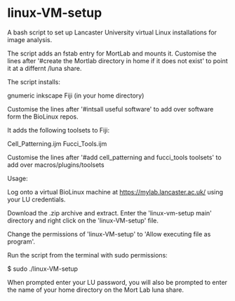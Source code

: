 # linux-VM-setup
A bash script to set up Lancaster University virtual Linux installations for image analysis. 

The script adds an fstab entry for MortLab and mounts it. Customise the lines after '#create the Mortlab directory in home if it does not exist' to point it at a differnt /luna share.

The script installs:

gnumeric
inkscape
Fiji (in your home directory)

Customise the lines after '#intsall useful software' to add over software form the BioLinux repos.

It adds the following toolsets to Fiji:

Cell_Patterning.ijm
Fucci_Tools.ijm

Customise the lines after '#add cell_patterning and fucci_tools toolsets' to add over macros/plugins/toolsets

Usage:

Log onto a virtual BioLinux machine at https://mylab.lancaster.ac.uk/ using your LU credentials.

Download the .zip archive and extract. Enter the 'linux-vm-setup main' directory and right click on the 'linux-VM-setup' file.

Change the permissions of 'linux-VM-setup' to 'Allow executing file as program'.

Run the script from the terminal with sudo permissions:

$ sudo ./linux-VM-setup

When prompted enter your LU password, you will also be prompted to enter the name of your home directory on the Mort Lab luna share.



